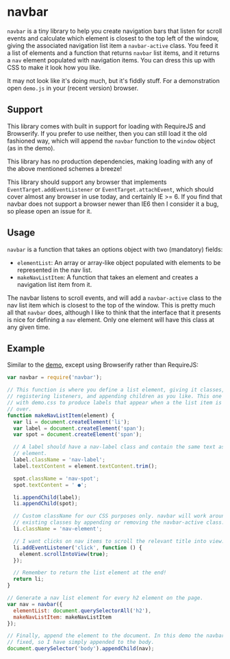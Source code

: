 # navbar

`navbar` is a tiny library to help you create navigation bars that listen for
scroll events and calculate which element is closest to the top left of the
window, giving the associated navigation list item a `navbar-active` class.
You feed it a list of elements and a function that returns `navbar` list items,
and it returns a `nav` element populated with navigation items. You can dress
this up with CSS to make it look how you like.

It may not look like it's doing much, but it's fiddly stuff. For a demonstration
open `demo.js` in your (recent version) browser.

## Support

This library comes with built in support for loading with RequireJS and
Browserify. If you prefer to use neither, then you can still load it the old
fashioned way, which will append the `navbar` function to the `window` object
(as in the demo).

This library has no production dependencies, making loading with any of the
above mentioned schemes a breeze!

This library should support any browser that implements
`EventTarget.addEventListener` or `EventTarget.attachEvent`, which should cover
almost any browser in use today, and certainly IE >= 6. If you find that navbar
does not support a browser newer than IE6 then I consider it a bug, so please
open an issue for it.

## Usage

`navbar` is a function that takes an options object with two (mandatory) fields:

 - `elementList`: An array or array-like object populated with elements to be
represented in the nav list.
 - `makeNavListItem`: A function that takes an element and creates a navigation
list item from it.

The navbar listens to scroll events, and will add a `navbar-active` class to the
nav list item which is closest to the top of the window. This is pretty much all
that `navbar` does, although I like to think that the interface that it presents
is nice for defining a `nav` element. Only one element will have this class at
any given time.

## Example

Similar to the [demo](/demo), except using Browserify rather than RequireJS:

```javascript
var navbar = require('navbar');

// This function is where you define a list element, giving it classes,
// registering listeners, and appending children as you like. This one couples
// with demo.css to produce labels that appear when a the list item is hovered
// over.
function makeNavListItem(element) {
  var li = document.createElement('li');
  var label = document.createElement('span');
  var spot = document.createElement('span');

  // A label should have a nav-label class and contain the same text as the
  // element.
  label.className = 'nav-label';
  label.textContent = element.textContent.trim();

  spot.className = 'nav-spot';
  spot.textContent = ' ●';

  li.appendChild(label);
  li.appendChild(spot);

  // Custom className for our CSS purposes only. navbar will work around
  // existing classes by appending or removing the navbar-active class.
  li.className = 'nav-element';

  // I want clicks on nav items to scroll the relevant title into view.
  li.addEventListener('click', function () {
    element.scrollIntoView(true);
  });

  // Remember to return the list element at the end!
  return li;
}

// Generate a nav list element for every h2 element on the page.
var nav = navbar({
  elementList: document.querySelectorAll('h2'),
  makeNavListItem: makeNavListItem
});

// Finally, append the element to the document. In this demo the navbar is
// fixed, so I have simply appended to the body.
document.querySelector('body').appendChild(nav);
```
